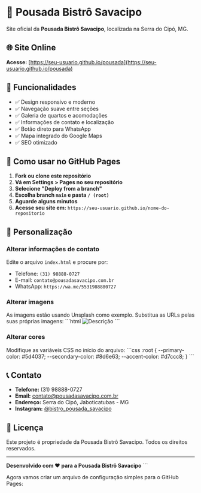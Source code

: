 # 🏨 Pousada Bistrô Savacipo

Site oficial da **Pousada Bistrô Savacipo**, localizada na Serra do Cipó, MG.

## 🌐 Site Online

**Acesse:** [https://seu-usuario.github.io/pousada](https://seu-usuario.github.io/pousada)

## 📱 Funcionalidades

- ✅ Design responsivo e moderno
- ✅ Navegação suave entre seções
- ✅ Galeria de quartos e acomodações
- ✅ Informações de contato e localização
- ✅ Botão direto para WhatsApp
- ✅ Mapa integrado do Google Maps
- ✅ SEO otimizado

## 🚀 Como usar no GitHub Pages

1. **Fork ou clone este repositório**
2. **Vá em Settings > Pages no seu repositório**
3. **Selecione "Deploy from a branch"**
4. **Escolha branch `main` e pasta `/ (root)`**
5. **Aguarde alguns minutos**
6. **Acesse seu site em:** `https://seu-usuario.github.io/nome-do-repositorio`

## 🎨 Personalização

### Alterar informações de contato
Edite o arquivo `index.html` e procure por:
- Telefone: `(31) 98888-0727`
- E-mail: `contato@pousadasavacipo.com.br`
- WhatsApp: `https://wa.me/5531988880727`

### Alterar imagens
As imagens estão usando Unsplash como exemplo. Substitua as URLs pelas suas próprias imagens:
\`\`\`html
<img src="SUA_IMAGEM_AQUI.jpg" alt="Descrição">
\`\`\`

### Alterar cores
Modifique as variáveis CSS no início do arquivo:
\`\`\`css
:root {
    --primary-color: #5d4037;
    --secondary-color: #8d6e63;
    --accent-color: #d7ccc8;
}
\`\`\`

## 📞 Contato

- **Telefone:** (31) 98888-0727
- **Email:** contato@pousadasavacipo.com.br
- **Endereço:** Serra do Cipó, Jaboticatubas - MG
- **Instagram:** [@bistro_pousada_savacipo](https://www.instagram.com/bistro_pousada_savacipo/)

## 📄 Licença

Este projeto é propriedade da Pousada Bistrô Savacipo. Todos os direitos reservados.

---

**Desenvolvido com ❤️ para a Pousada Bistrô Savacipo**
\`\`\`

Agora vamos criar um arquivo de configuração simples para o GitHub Pages:
